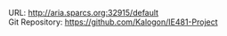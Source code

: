 URL: http://aria.sparcs.org:32915/default
\
Git Repository: https://github.com/Kalogon/IE481-Project
